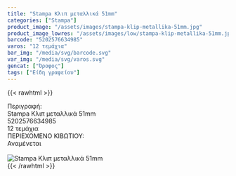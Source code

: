 ```yaml
---
title: "Stampa Κλιπ μεταλλικά 51mm"
categories: ["Stampa"]
product_image: "/assets/images/stampa-klip-metallika-51mm.jpg"
product_image_lowres: "/assets/images/low/stampa-klip-metallika-51mm.jpg"
barcode: "5202576634985"
varos: "12 τεμάχια"
bar_img: "/media/svg/barcode.svg"
var_img: "/media/svg/varos.svg"
gencat: ["Όροφος"]
tags: ["Είδη γραφείου"]
---
```

{{< rawhtml >}}

<div class="sload658"><div class="product"><div id="sistatika">Περιγραφή:</div><div class="alltext">Stampa Κλιπ μεταλλικά 51mm</div><div id="barcode"><div id="barimage1"></div><span id="bartext">5202576634985</span></div><div id="varos"><div id="temimg"></div><span id="varostext">12 τεμάχια</span></div><div id="kivotio">ΠΕΡΙΕΧΟΜΕΝΟ ΚΙΒΩΤΙΟΥ:<br>Αναμένεται</div><br><div class="pimg"><img alt="Stampa Κλιπ μεταλλικά 51mm" title="Stampa Κλιπ μεταλλικά 51mm" src="/assets/images/stampa-klip-metallika-51mm.jpg"></div></div></div>
{{< /rawhtml >}}


